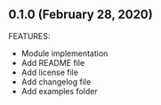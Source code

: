 ## 0.1.0 (February 28, 2020)

FEATURES:

  * Module implementation
  * Add README file
  * Add license file
  * Add changelog file
  * Add examples folder

